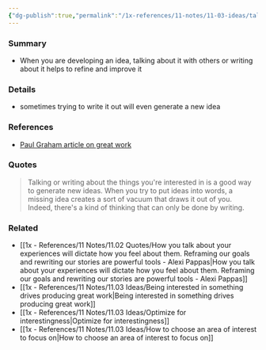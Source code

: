 ```yaml
---
{"dg-publish":true,"permalink":"/1x-references/11-notes/11-03-ideas/talk-or-write-about-what-you-are-interested/","title":"Talk or write about what you are interested","created":"2024-10-05T11:50:31.400+03:00","updated":"2024-10-06T09:28:47.214+03:00"}
---
```



### Summary
- When you are developing an idea, talking about it with others or writing about it helps to refine and improve it

### Details
- sometimes trying to write it out will even generate a new idea

### References
- [Paul Graham article on great work](https://www.paulgraham.com/greatwork.html)

### Quotes
> Talking or writing about the things you're interested in is a good way to generate new ideas. When you try to put ideas into words, a missing idea creates a sort of vacuum that draws it out of you. Indeed, there's a kind of thinking that can only be done by writing.


### Related
- [[1x - References/11 Notes/11.02 Quotes/How you talk about your experiences will dictate how you feel about them. Reframing our goals and rewriting our stories are powerful tools - Alexi Pappas\|How you talk about your experiences will dictate how you feel about them. Reframing our goals and rewriting our stories are powerful tools - Alexi Pappas]]
- [[1x - References/11 Notes/11.03 Ideas/Being interested in something drives producing great work\|Being interested in something drives producing great work]]
- [[1x - References/11 Notes/11.03 Ideas/Optimize for interestingness\|Optimize for interestingness]]
- [[1x - References/11 Notes/11.03 Ideas/How to choose an area of interest to focus on\|How to choose an area of interest to focus on]]